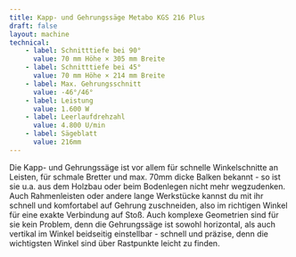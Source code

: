 ```yaml
---
title: Kapp- und Gehrungssäge Metabo KGS 216 Plus
draft: false
layout: machine
technical:
    - label: Schnitttiefe bei 90°
      value: 70 mm Höhe × 305 mm Breite
    - label: Schnitttiefe bei 45°
      value: 70 mm Höhe × 214 mm Breite
    - label: Max. Gehrungsschnitt
      value: -46°/46°
    - label: Leistung
      value: 1.600 W
    - label: Leerlaufdrehzahl
      value: 4.800 U/min
    - label: Sägeblatt
      value: 216mm
---
```


Die Kapp- und Gehrungssäge ist vor allem für schnelle Winkelschnitte an Leisten, für schmale Bretter und max. 70mm dicke Balken bekannt - so ist sie u.a. aus dem Holzbau oder beim Bodenlegen nicht mehr wegzudenken. Auch Rahmenleisten oder andere lange Werkstücke kannst du mit ihr schnell und komfortabel auf Gehrung zuschneiden, also im richtigen Winkel für eine exakte Verbindung auf Stoß. Auch komplexe Geometrien sind für sie kein Problem, denn die Gehrungssäge ist sowohl horizontal, als auch vertikal im Winkel beidseitig einstellbar - schnell und präzise, denn die wichtigsten Winkel sind über Rastpunkte leicht zu finden.
